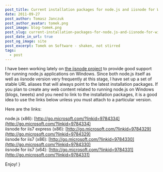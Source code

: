 ```yaml
---
post_title: Current installation packages for node.js and iisnode for Windows
date: 2011-09-27
post_author: Tomasz Janczuk
post_author_avatar: tomek.png
post_image: blog-tomek.png
post_slug: current-installation-packages-for-node.js-and-iisnode-for-windows
post_date_in_url: true
post_og_image: site
post_excerpt: Tomek on Software - shaken, not stirred
tags:
  - post
---
```





I have been working lately on [the iisnode project](https://github.com/tjanczuk/iisnode) to provide good support for running node.js applications on Windows. Since both node.js itself as well as iisnode version very frequently at this stage, I have set up a set of stable URL aliases that will always point to the latest installation packages. If you plan to create any web content related to running node.js on Windows (blogs, tweets) and you need to link to the installation packages, it is a good idea to use the links below unless you must attach to a particular version.   

Here are the links:  

node.js (x86): [http://go.microsoft.com/?linkid=9784334](http://go.microsoft.com/?linkid=9784334)      
iisnode for iis7 express (x86): [http://go.microsoft.com/?linkid=9784329](http://go.microsoft.com/?linkid=9784329)      
iisnode for iis7 (x86): [http://go.microsoft.com/?linkid=9784330](http://go.microsoft.com/?linkid=9784330)      
iisnode for iis7 (x64): [http://go.microsoft.com/?linkid=9784331](http://go.microsoft.com/?linkid=9784331)  

Enjoy!  }